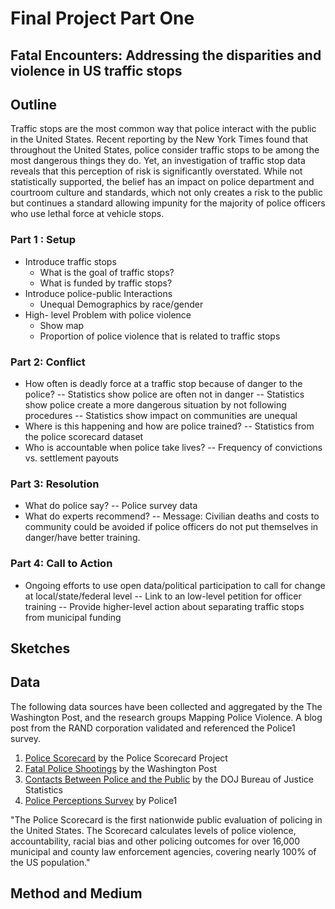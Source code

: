# Final Project Part One
## Fatal Encounters: Addressing the disparities and violence in US traffic stops  

## Outline

Traffic stops are the most common way that police interact with the public in the United States. Recent reporting by the New York Times found that throughout the United States, police consider traffic stops to be among the most dangerous things they do. Yet, an investigation of traffic stop data reveals that this perception of risk is significantly overstated. While not statistically supported, the belief has an impact on police department and courtroom culture and standards, which not only creates a risk to the public but continues a standard allowing impunity for the majority of police officers who use lethal force at vehicle stops.

### Part 1 : Setup 
- Introduce traffic stops 
   - What is the goal of traffic stops?
   - What is funded by traffic stops? 
- Introduce police-public Interactions
   - Unequal Demographics by race/gender
- High- level Problem with police violence 
   - Show map 
   - Proportion of police violence that is related to traffic stops 

### Part 2: Conflict 
- How often is deadly force at a traffic stop because of danger to the police?
-- Statistics show police are often not in danger
-- Statistics show police create a more dangerous situation by not following procedures 
-- Statistics show impact on communities are unequal 
- Where is this happening and how are police trained? 
-- Statistics from the police scorecard dataset 
- Who is accountable when police take lives? 
-- Frequency of convictions vs. settlement payouts 

### Part 3: Resolution 
- What do police say? 
-- Police survey data 
- What do experts recommend? 
-- Message: Civilian deaths and costs to community could be avoided if police officers do not put themselves in danger/have better training. 

### Part 4: Call to Action 
- Ongoing efforts to use open data/political participation to call for change at local/state/federal level
-- Link to an low-level petition for officer training 
-- Provide higher-level action about separating traffic stops from municipal funding 

## Sketches

## Data
The following data sources have been collected and aggregated by the The Washington Post, and the research groups Mapping Police Violence. A blog post from the RAND corporation validated and referenced the Police1 survey. 

1. [Police Scorecard](scorecard.csv) by the Police Scorecard Project 
2. [Fatal Police Shootings](fatal-police-shootings-data.csv) by the Washington Post 
3. [Contacts Between Police and the Public](DOJ_police_contacts.pdf) by the DOJ Bureau of Justice Statistics
4. [Police Perceptions Survey](Police1_Survey.pdf) by Police1 
 
"The Police Scorecard is the first nationwide public evaluation of policing in the United States. The Scorecard calculates levels of police violence, accountability, racial bias and other policing outcomes for over 16,000 municipal and county law enforcement agencies, covering nearly 100% of the US population."

## Method and Medium 

